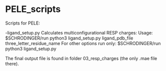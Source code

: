 # PELE_scripts
Scripts for PELE:

-ligand_setup.py
  Calculates multiconfigurational RESP charges:
  Usage:
    $SCHRODINGER/run python3 ligand_setup.py ligand_pdb_file three_letter_residue_name 
  For other options run only:
    $SCHRODINGER/run python3 ligand_setup.py
    
  The final output file is found in folder 03_resp_charges (the only .mae file there).
